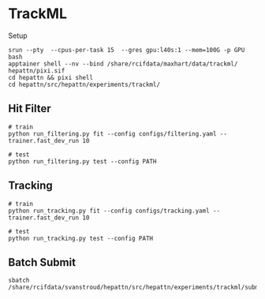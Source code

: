 # TrackML

Setup

```shell
srun --pty  --cpus-per-task 15  --gres gpu:l40s:1 --mem=100G -p GPU bash
apptainer shell --nv --bind /share/rcifdata/maxhart/data/trackml/ hepattn/pixi.sif
cd hepattn && pixi shell
cd hepattn/src/hepattn/experiments/trackml/
```

## Hit Filter

```shell
# train
python run_filtering.py fit --config configs/filtering.yaml --trainer.fast_dev_run 10

# test
python run_filtering.py test --config PATH
```

## Tracking

```shell
# train 
python run_tracking.py fit --config configs/tracking.yaml --trainer.fast_dev_run 10

# test
python run_tracking.py test --config PATH
```


## Batch Submit

```shell
sbatch /share/rcifdata/svanstroud/hepattn/src/hepattn/experiments/trackml/submit_training_hypatia.sh
```
